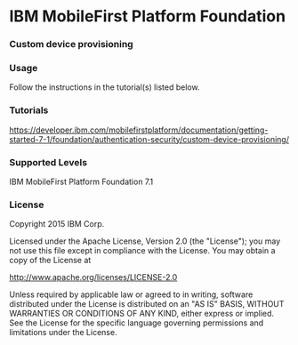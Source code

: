 IBM MobileFirst Platform Foundation
===
### Custom device provisioning


### Usage
Follow the instructions in the tutorial(s) listed below.

### Tutorials
https://developer.ibm.com/mobilefirstplatform/documentation/getting-started-7-1/foundation/authentication-security/custom-device-provisioning/

### Supported Levels
IBM MobileFirst Platform Foundation 7.1

### License
Copyright 2015 IBM Corp.

Licensed under the Apache License, Version 2.0 (the "License");
you may not use this file except in compliance with the License.
You may obtain a copy of the License at

http://www.apache.org/licenses/LICENSE-2.0

Unless required by applicable law or agreed to in writing, software
distributed under the License is distributed on an "AS IS" BASIS,
WITHOUT WARRANTIES OR CONDITIONS OF ANY KIND, either express or implied.
See the License for the specific language governing permissions and
limitations under the License.
